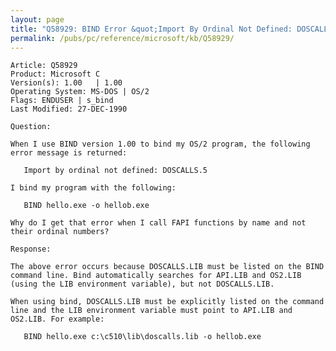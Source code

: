 ```yaml
---
layout: page
title: "Q58929: BIND Error &quot;Import By Ordinal Not Defined: DOSCALLS.5&quot;"
permalink: /pubs/pc/reference/microsoft/kb/Q58929/
---
```


	Article: Q58929
	Product: Microsoft C
	Version(s): 1.00   | 1.00
	Operating System: MS-DOS | OS/2
	Flags: ENDUSER | s_bind
	Last Modified: 27-DEC-1990
	
	Question:
	
	When I use BIND version 1.00 to bind my OS/2 program, the following
	error message is returned:
	
	   Import by ordinal not defined: DOSCALLS.5
	
	I bind my program with the following:
	
	   BIND hello.exe -o hellob.exe
	
	Why do I get that error when I call FAPI functions by name and not
	their ordinal numbers?
	
	Response:
	
	The above error occurs because DOSCALLS.LIB must be listed on the BIND
	command line. Bind automatically searches for API.LIB and OS2.LIB
	(using the LIB environment variable), but not DOSCALLS.LIB.
	
	When using bind, DOSCALLS.LIB must be explicitly listed on the command
	line and the LIB environment variable must point to API.LIB and
	OS2.LIB. For example:
	
	   BIND hello.exe c:\c510\lib\doscalls.lib -o hellob.exe
